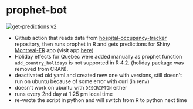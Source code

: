 # prophet-bot

[![get-predictions v2](https://github.com/jlomako/prophet-bot/actions/workflows/prophet_bot_v2.yml/badge.svg)](https://github.com/jlomako/prophet-bot/actions/workflows/prophet_bot_v2.yml)

* Github action that reads data from <a href="https://github.com/jlomako/hospital-occupancy-tracker">hospital-occupancy-tracker</a> repository, then runs prophet in R and gets predictions for Shiny <a href = "https://github.com/jlomako/Montreal-ER">Montreal-ER</a> app (visit app <a href="https://jlomako.shinyapps.io/Montreal_ER/">here</a>)
* Holiday effects for Quebec were added manually as prophet function <code>add_country_holidays</code> is not supported in R 4.2. (holiday package was removed from CRAN). 
* deactivated old yaml and created new one with versions, still doesn't run on ubuntu because of some error with curl (in renv) 
* doesn't work on ubuntu with <code>DESCRIPTON</code> either
* runs every 2nd day at 1:25 pm local time
* re-wrote the script in python and will switch from R to python next time

